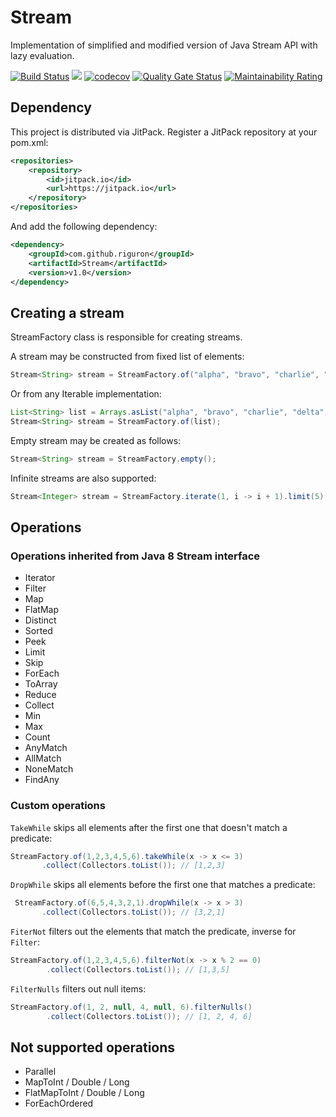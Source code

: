 # Stream
Implementation of simplified and modified version of Java Stream API with lazy evaluation.

[![Build Status](https://travis-ci.org/riguron/Stream.svg?branch=master)](https://travis-ci.org/riguron/Stream)
[![](https://jitpack.io/v/riguron/Stream.svg)](https://jitpack.io/#riguron/Stream)
[![codecov](https://codecov.io/gh/riguron/Stream/branch/master/graph/badge.svg)](https://codecov.io/gh/riguron/Stream)
[![Quality Gate Status](https://sonarcloud.io/api/project_badges/measure?project=riguron_Stream&metric=alert_status)](https://sonarcloud.io/dashboard?id=riguron_Stream)
[![Maintainability Rating](https://sonarcloud.io/api/project_badges/measure?project=riguron_Stream&metric=sqale_rating)](https://sonarcloud.io/dashboard?id=riguron_Stream)

## Dependency

This project is distributed via JitPack. Register a JitPack repository at your pom.xml:

```xml
<repositories>
    <repository>
        <id>jitpack.io</id>
        <url>https://jitpack.io</url>
    </repository>
</repositories>
```

And add the following dependency:

```xml
<dependency>
    <groupId>com.github.riguron</groupId>
    <artifactId>Stream</artifactId>
    <version>v1.0</version>
</dependency>
```

## Creating a stream

StreamFactory class is responsible for creating streams. 

A stream may be constructed from fixed list of elements:

```java
Stream<String> stream = StreamFactory.of("alpha", "bravo", "charlie", "delta", "echo");
```

Or from any Iterable implementation:

```java
List<String> list = Arrays.asList("alpha", "bravo", "charlie", "delta", "echo");
Stream<String> stream = StreamFactory.of(list);
```

Empty stream may be created as follows:

```java
Stream<String> stream = StreamFactory.empty();
```

Infinite streams are also supported:

```java
Stream<Integer> stream = StreamFactory.iterate(1, i -> i + 1).limit(5);
```

## Operations

### Operations inherited from Java 8 Stream interface

- Iterator
- Filter
- Map
- FlatMap
- Distinct
- Sorted
- Peek
- Limit
- Skip
- ForEach
- ToArray
- Reduce
- Collect
- Min
- Max
- Count
- AnyMatch
- AllMatch
- NoneMatch
- FindAny 

### Custom operations

```TakeWhile``` skips all elements after the first one that doesn't match a predicate:

```java
StreamFactory.of(1,2,3,4,5,6).takeWhile(x -> x <= 3)
       .collect(Collectors.toList()); // [1,2,3]
```

```DropWhile``` skips all elements before the first one that matches a predicate:

```java
 StreamFactory.of(6,5,4,3,2,1).dropWhile(x -> x > 3)
       .collect(Collectors.toList()); // [3,2,1]
```       

```FiterNot``` filters out the elements that match the predicate, inverse for ```Filter```:

```java
StreamFactory.of(1,2,3,4,5,6).filterNot(x -> x % 2 == 0)
        .collect(Collectors.toList()); // [1,3,5]
```

```FilterNulls``` filters out null items:

```java
StreamFactory.of(1, 2, null, 4, null, 6).filterNulls()
        .collect(Collectors.toList()); // [1, 2, 4, 6]
```

## Not supported operations

- Parallel
- MapToInt / Double / Long
- FlatMapToInt / Double / Long
- ForEachOrdered

